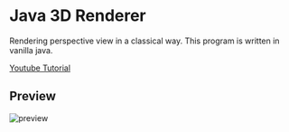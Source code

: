 # Java 3D Renderer
Rendering perspective view in a classical way.
This program is written in vanilla java.

[Youtube Tutorial](https://www.youtube.com/playlist?list=PLr777aUnfMzgUqEN6iZq2hjm5cFHmqzdo)

## Preview
![preview](.github/preview.gif)
